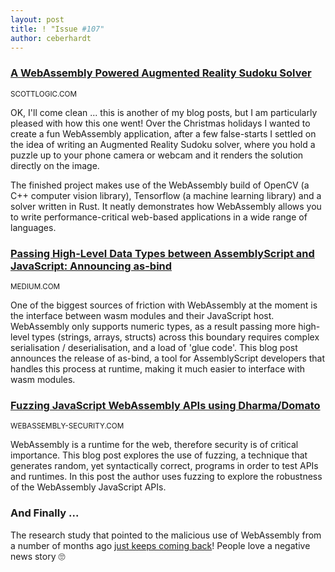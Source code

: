 ```yaml
---
layout: post
title: ! "Issue #107"
author: ceberhardt
---
```


### [A WebAssembly Powered Augmented Reality Sudoku Solver](https://blog.scottlogic.com/2020/01/03/webassembly-sudoku-solver.html)

<small>SCOTTLOGIC.COM</small>

OK, I'll come clean ... this is another of my blog posts, but I am particularly pleased with how this one went! Over the Christmas holidays I wanted to create a fun WebAssembly application, after a few false-starts I settled on the idea of writing an Augmented Reality Sudoku solver, where you hold a puzzle up to your phone camera or webcam and it renders the solution directly on the image.

The finished project makes use of the WebAssembly build of OpenCV (a C++ computer vision library), Tensorflow (a machine learning library) and a solver written in Rust. It neatly demonstrates how WebAssembly allows you to write performance-critical web-based applications in a wide range of languages.

### [Passing High-Level Data Types between AssemblyScript and JavaScript: Announcing as-bind](https://medium.com/@torch2424/as-bind-announcement-9ea3daa4b4b9)

<small>MEDIUM.COM</small>

One of the biggest sources of friction with WebAssembly at the moment is the interface between wasm modules and their JavaScript host. WebAssembly only supports numeric types, as a result passing more high-level types (strings, arrays, structs) across this boundary requires complex serialisation / deserialisation, and a load of 'glue code'. This blog post announces the release of as-bind, a tool for AssemblyScript developers that handles this process at runtime, making it much easier to interface with wasm modules.

### [Fuzzing JavaScript WebAssembly APIs using Dharma/Domato](https://webassembly-security.com/fuzzing-wasm-javascript-dharma-chrome-v8/)

<small>WEBASSEMBLY-SECURITY.COM</small>

WebAssembly is a runtime for the web, therefore security is of critical importance. This blog post explores the use of fuzzing, a technique that generates random, yet syntactically correct, programs in order to test APIs and runtimes. In this post the author uses fuzzing to explore the robustness of the WebAssembly JavaScript APIs.

### And Finally ...

The research study that pointed to the malicious use of WebAssembly from a number of months ago [just keeps coming back](https://twitter.com/WasmWeekly/status/1215157298131279873)! People love a negative news story 🙄